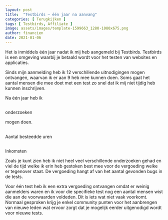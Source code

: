 ```yaml
---
layout: post
title:  "Testbirds – één jaar na aanvang"
categories: [ Terugkijken ]
tags: [ Testbirds, Affiliate ]
image: assets/images/template-1599663_1280-1080x675.png
author: financien
date: 2021-01-06
---
```


Het is inmiddels één jaar nadat ik mij heb aangemeld bij Testbirds. Testbirds is een omgeving waarbij je betaald wordt voor het testen van websites en applicaties.

Sinds mijn aanmelding heb ik 12 verschillende uitnodigingen mogen ontvangen, waarvan ik er aan 9 heb mee kunnen doen. Soms gaat het aantal mensen die mee doet met een test zo snel dat ik mij niet tijdig heb kunnen inschrijven.

Na één jaar heb ik 
<div class="wrapper">
    <div class="counter col_third">
      <i class="fas fa-sort-numeric-up-alt fa-2x"></i>
      <h2 class="timer count-title count-number" data-to="9" data-speed="2000"></h2>
      <p class="count-text ">onderzoeken</p>
    </div>
</div>
mogen doen.

<div class="wrapper">
    <div class="counter col_third">
      <i class="far fa-calendar-times fa-2x"></i>
      <h2 class="timer count-title count-number" data-to="16data-speed="2000"></h2>
      <p class="count-text ">Aantal besteedde uren</p>
    </div>
</div>
<div class="wrapper">
    <div class="counter col_third end
      <i class="fas fa-euro-sign fa-2x"></i>
      <h2 class="timer count-title count-number" data-to="183data-speed="2000"></h2>
      <p class="count-text ">Inkomsten
    </div>
</div>

Zoals je kunt zien heb ik niet heel veel verschillende onderzoeken gehad en viel de tijd welke ik erin heb gestoken best mee voor de vergoeding welke er tegenover staat. De vergoeding hangt af van het aantal gevonden bugs in de tests.

Voor één test heb ik een extra vergoeding ontvangen omdat er weinig aanmelders waren en ik voor die specifieke test nog een aantal mensen wist die aan de voorwaarden voldeden. Dit is iets wat niet vaak voorkomt. Normaal gesproken krijg je enkel community punten voor het aanbrengen van nieuwe leden wat ervoor zorgt dat je mogelijk eerder uitgenodigd wordt voor nieuwe tests.
